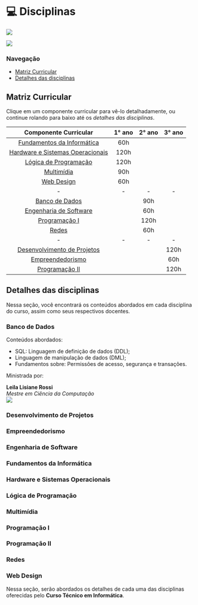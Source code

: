# :computer: Disciplinas

<img src="https://img.shields.io/badge/Instagram-ifc.oficial.videira-e4465e.svg?style=for-the-badge&logo=Instagram&logoWidth=30&labelColor=fafafa"/>

<a href="../../README.md"><img src="https://img.shields.io/badge/-Voltar%20ao%20in%C3%ADcio-green?style=for-the-badge&color=fc6f03"/></a>

### Navegação 
<ul>
    <li>
        <a href="#matriz-curricular">Matriz Curricular</a>
    </li>
    <li>
        <a href="#detalhes-das-disciplinas">Detalhes das disciplinas</a>
    </li>
</ul>

## Matriz Curricular

Clique em um componente curricular para vê-lo detalhadamente, ou continue rolando para baixo até os *detalhes das disciplinas*.

Componente Curricular | 1° ano | 2° ano | 3° ano |
:------:  | :-------:  |  :-------: | :--------: |
<a href="#fundamentos-da-informática">Fundamentos da Informática</a> | 60h 
<a href="#hardware-e-sistemas-operacionais">Hardware e Sistemas Operacionais</a> | 120h
<a href="#lógica-de-programação">Lógica de Programação</a> | 120h 
<a href="#multimídia">Multimídia</a> | 90h  
<a href="#web-design">Web Design</a> | 60h
-| - | - | - |
<a href="#banco-de-dados">Banco de Dados</a> | | 90h 
<a href="#engenharia-de-software">Engenharia de Software</a> | | 60h 
<a href="#programação-i">Programação I</a> | | 120h
<a href="#redes">Redes</a> | | 60h
-| - | - | - |
<a href="#desenvolvimento-de-projetos">Desenvolvimento de Projetos</a> | | | 120h
<a href="#empreendedorismo">Empreendedorismo</a> | | | 60h
<a href="#programação-ii">Programação II</a> | | | 120h

## Detalhes das disciplinas

Nessa seção, você encontrará os conteúdos abordados em cada disciplina do curso, assim como seus respectivos docentes.

### Banco de Dados

Conteúdos abordados:

- SQL: Linguagem de definição de dados (DDL);
- Linguagem de manipulação de dados (DML);
- Fundamentos sobre: Permissões de acesso, segurança e transações.

Ministrada por: 

**Leila Lisiane Rossi** <br>
*Mestre em Ciência da Computação* <br>
<a href="https://www.linkedin.com/in/leila-lisiane-rossi-0aa16998/"><img src="https://img.shields.io/badge/LinkedIn-Acessar%20perfil-blue?style=for-the-badge&logo=linkedin&labelColor=0a66c2&color=3784ce"/></a>

### Desenvolvimento de Projetos

### Empreendedorismo

### Engenharia de Software

### Fundamentos da Informática

### Hardware e Sistemas Operacionais

### Lógica de Programação

### Multimídia

### Programação I

### Programação II

### Redes

### Web Design

Nessa seção, serão abordados os detalhes de cada uma das disciplinas oferecidas pelo **Curso Técnico em Informática**. 


